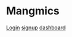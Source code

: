 
# Mangmics 
 
[Login](https://github.com/nou-ros/JavaLab/blob/main/_03_pet_projects/mangmics/project_images/2_login.png)
[signup](https://github.com/nou-ros/JavaLab/blob/main/_03_pet_projects/mangmics/project_images/3_signup_.png)
[dashboard](https://github.com/nou-ros/JavaLab/blob/main/_03_pet_projects/mangmics/project_images/4_dashboard.png)
